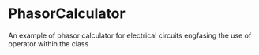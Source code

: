 # PhasorCalculator
An example of phasor calculator for electrical circuits engfasing the use of operator within the class  
